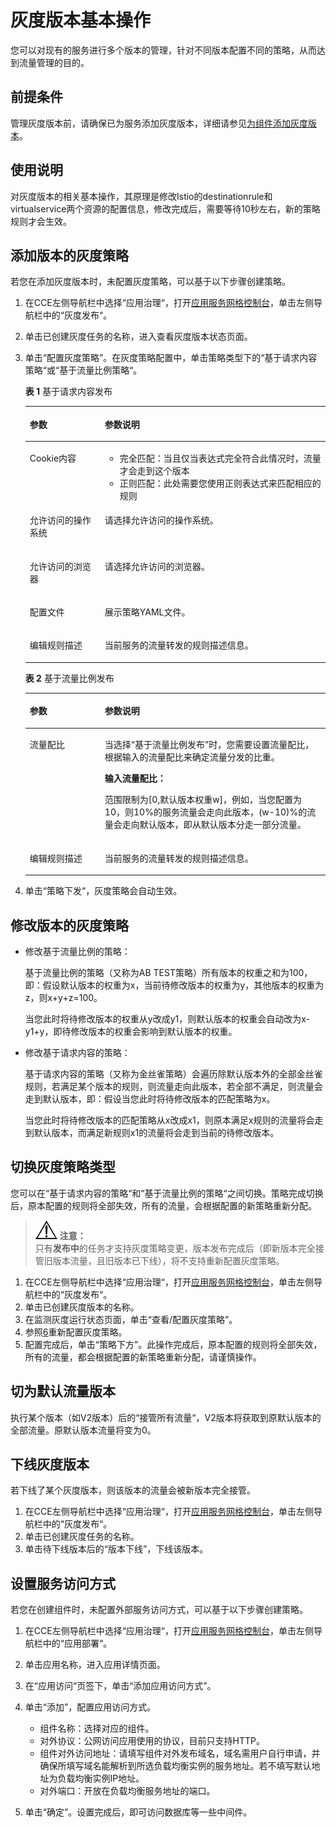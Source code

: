 # 灰度版本基本操作<a name="cce_01_0043"></a>

您可以对现有的服务进行多个版本的管理，针对不同版本配置不同的策略，从而达到流量管理的目的。

## 前提条件<a name="section1924182985518"></a>

管理灰度版本前，请确保已为服务添加灰度版本，详细请参见[为组件添加灰度版本](为组件添加灰度版本.md)。

## 使用说明<a name="section1848961318567"></a>

对灰度版本的相关基本操作，其原理是修改Istio的destinationrule和virtualservice两个资源的配置信息，修改完成后，需要等待10秒左右，新的策略规则才会生效。

## 添加版本的灰度策略<a name="section26760523562"></a>

若您在添加灰度版本时，未配置灰度策略，可以基于以下步骤创建策略。

1.  在CCE左侧导航栏中选择“应用治理“，打开[应用服务网格控制台](https://console.huaweicloud.com/istio/)，单击左侧导航栏中的“灰度发布“。
2.  单击已创建灰度任务的名称，进入查看灰度版本状态页面。
3.  单击“配置灰度策略”。在灰度策略配置中，单击策略类型下的“基于请求内容策略“或“基于流量比例策略“。

    **表 1**  基于请求内容发布

    <a name="table847413118431"></a>
    <table><thead align="left"><tr id="cce_01_0039_row124304515719"><th class="cellrowborder" valign="top" width="25%" id="mcps1.2.3.1.1"><p id="cce_01_0039_p824319451715"><a name="cce_01_0039_p824319451715"></a><a name="cce_01_0039_p824319451715"></a>参数</p>
    </th>
    <th class="cellrowborder" valign="top" width="75%" id="mcps1.2.3.1.2"><p id="cce_01_0039_p6243145279"><a name="cce_01_0039_p6243145279"></a><a name="cce_01_0039_p6243145279"></a>参数说明</p>
    </th>
    </tr>
    </thead>
    <tbody><tr id="cce_01_0039_row18243184517718"><td class="cellrowborder" valign="top" width="25%" headers="mcps1.2.3.1.1 "><p id="cce_01_0039_p724316451276"><a name="cce_01_0039_p724316451276"></a><a name="cce_01_0039_p724316451276"></a>Cookie内容</p>
    </td>
    <td class="cellrowborder" valign="top" width="75%" headers="mcps1.2.3.1.2 "><a name="cce_01_0039_ul16981953114618"></a><a name="cce_01_0039_ul16981953114618"></a><ul id="cce_01_0039_ul16981953114618"><li>完全匹配：当且仅当表达式完全符合此情况时，流量才会走到这个版本</li><li>正则匹配：此处需要您使用正则表达式来匹配相应的规则</li></ul>
    </td>
    </tr>
    <tr id="cce_01_0039_row57594698163823"><td class="cellrowborder" valign="top" width="25%" headers="mcps1.2.3.1.1 "><p id="cce_01_0039_p34658933163823"><a name="cce_01_0039_p34658933163823"></a><a name="cce_01_0039_p34658933163823"></a>允许访问的操作系统</p>
    </td>
    <td class="cellrowborder" valign="top" width="75%" headers="mcps1.2.3.1.2 "><p id="cce_01_0039_p55910193163823"><a name="cce_01_0039_p55910193163823"></a><a name="cce_01_0039_p55910193163823"></a>请选择允许访问的操作系统。</p>
    </td>
    </tr>
    <tr id="cce_01_0039_row20053750163835"><td class="cellrowborder" valign="top" width="25%" headers="mcps1.2.3.1.1 "><p id="cce_01_0039_p13741066163835"><a name="cce_01_0039_p13741066163835"></a><a name="cce_01_0039_p13741066163835"></a>允许访问的浏览器</p>
    </td>
    <td class="cellrowborder" valign="top" width="75%" headers="mcps1.2.3.1.2 "><p id="cce_01_0039_p39284525163835"><a name="cce_01_0039_p39284525163835"></a><a name="cce_01_0039_p39284525163835"></a>请选择允许访问的浏览器。</p>
    </td>
    </tr>
    <tr id="cce_01_0039_row4982614816408"><td class="cellrowborder" valign="top" width="25%" headers="mcps1.2.3.1.1 "><p id="cce_01_0039_p938620516408"><a name="cce_01_0039_p938620516408"></a><a name="cce_01_0039_p938620516408"></a>配置文件</p>
    </td>
    <td class="cellrowborder" valign="top" width="75%" headers="mcps1.2.3.1.2 "><p id="cce_01_0039_p2208511016408"><a name="cce_01_0039_p2208511016408"></a><a name="cce_01_0039_p2208511016408"></a>展示策略YAML文件。</p>
    </td>
    </tr>
    <tr id="cce_01_0039_row102442451479"><td class="cellrowborder" valign="top" width="25%" headers="mcps1.2.3.1.1 "><p id="cce_01_0039_p5244645979"><a name="cce_01_0039_p5244645979"></a><a name="cce_01_0039_p5244645979"></a>编辑规则描述</p>
    </td>
    <td class="cellrowborder" valign="top" width="75%" headers="mcps1.2.3.1.2 "><p id="cce_01_0039_p10244114511716"><a name="cce_01_0039_p10244114511716"></a><a name="cce_01_0039_p10244114511716"></a>当前服务的流量转发的规则描述信息。</p>
    </td>
    </tr>
    </tbody>
    </table>

    **表 2**  基于流量比例发布

    <a name="table11406019164546"></a>
    <table><thead align="left"><tr id="cce_01_0039_row60092824163621"><th class="cellrowborder" valign="top" width="25%" id="mcps1.2.3.1.1"><p id="cce_01_0039_p52690018163621"><a name="cce_01_0039_p52690018163621"></a><a name="cce_01_0039_p52690018163621"></a>参数</p>
    </th>
    <th class="cellrowborder" valign="top" width="75%" id="mcps1.2.3.1.2"><p id="cce_01_0039_p40033081163621"><a name="cce_01_0039_p40033081163621"></a><a name="cce_01_0039_p40033081163621"></a>参数说明</p>
    </th>
    </tr>
    </thead>
    <tbody><tr id="cce_01_0039_row28609634163621"><td class="cellrowborder" valign="top" width="25%" headers="mcps1.2.3.1.1 "><p id="cce_01_0039_p52648224163746"><a name="cce_01_0039_p52648224163746"></a><a name="cce_01_0039_p52648224163746"></a>流量配比</p>
    </td>
    <td class="cellrowborder" valign="top" width="75%" headers="mcps1.2.3.1.2 "><p id="cce_01_0039_p36647776163746"><a name="cce_01_0039_p36647776163746"></a><a name="cce_01_0039_p36647776163746"></a>当选择<span class="uicontrol" id="cce_01_0039_uicontrol61394534163746"><a name="cce_01_0039_uicontrol61394534163746"></a><a name="cce_01_0039_uicontrol61394534163746"></a>“基于流量比例发布”</span>时，您需要设置流量配比，根据输入的流量配比来确定流量分发的比重。</p>
    <p id="cce_01_0039_p15679897163746"><a name="cce_01_0039_p15679897163746"></a><a name="cce_01_0039_p15679897163746"></a><strong id="cce_01_0039_b6901346163746"><a name="cce_01_0039_b6901346163746"></a><a name="cce_01_0039_b6901346163746"></a>输入流量配比：</strong></p>
    <p id="cce_01_0039_p62112114163746"><a name="cce_01_0039_p62112114163746"></a><a name="cce_01_0039_p62112114163746"></a>范围限制为[0,默认版本权重w]，例如，当您配置为10，则10%的服务流量会走向此版本，(w-10)%的流量会走向默认版本，即从默认版本分走一部分流量。</p>
    </td>
    </tr>
    <tr id="cce_01_0039_row38853013163621"><td class="cellrowborder" valign="top" width="25%" headers="mcps1.2.3.1.1 "><p id="cce_01_0039_p48356782163746"><a name="cce_01_0039_p48356782163746"></a><a name="cce_01_0039_p48356782163746"></a>编辑规则描述</p>
    </td>
    <td class="cellrowborder" valign="top" width="75%" headers="mcps1.2.3.1.2 "><p id="cce_01_0039_p24585295163746"><a name="cce_01_0039_p24585295163746"></a><a name="cce_01_0039_p24585295163746"></a>当前服务的流量转发的规则描述信息。</p>
    </td>
    </tr>
    </tbody>
    </table>

4.  单击“策略下发“，灰度策略会自动生效。

## 修改版本的灰度策略<a name="section57825471454"></a>

-   修改基于流量比例的策略：

    基于流量比例的策略（又称为AB TEST策略）所有版本的权重之和为100，即：假设默认版本的权重为x，当前待修改版本的权重为y，其他版本的权重为z，则x+y+z=100。

    当您此时将待修改版本的权重从y改成y1，则默认版本的权重会自动改为x-y1+y，即待修改版本的权重会影响到默认版本的权重。

-   修改基于请求内容的策略：

    基于请求内容的策略（又称为金丝雀策略）会遍历除默认版本外的全部金丝雀规则，若满足某个版本的规则，则流量走向此版本，若全部不满足，则流量会走到默认版本，即：假设当您此时将待修改版本的匹配策略为x。

    当您此时将待修改版本的匹配策略从x改成x1，则原本满足x规则的流量将会走到默认版本，而满足新规则x1的流量将会走到当前的待修改版本。


## 切换灰度策略类型<a name="section9745163813214"></a>

您可以在“基于请求内容的策略“和“基于流量比例的策略“之间切换。策略完成切换后，原本配置的规则将全部失效，所有的流量，会根据配置的新策略重新分配。

>![](public_sys-resources/icon-notice.gif) **注意：**   
>只有**发布中**的任务才支持灰度策略变更，版本发布完成后（即新版本完全接管旧版本流量，且旧版本已下线），将不支持重新配置灰度策略。  

1.  在CCE左侧导航栏中选择“应用治理“，打开[应用服务网格控制台](https://console.huaweicloud.com/istio/)，单击左侧导航栏中的“灰度发布“。
2.  单击已创建灰度版本的名称。
3.  在监测灰度运行状态页面，单击“查看/配置灰度策略”。
4.  参照[6](为组件添加灰度版本.md#li5242204519710)重新配置灰度策略。
5.  配置完成后，单击“策略下方”。此操作完成后，原本配置的规则将全部失效，所有的流量，都会根据配置的新策略重新分配，请谨慎操作。

## 切为默认流量版本<a name="section124701017142211"></a>

执行某个版本（如V2版本）后的“接管所有流量“，V2版本将获取到原默认版本的全部流量。原默认版本流量将变为0。

## 下线灰度版本<a name="section4846173143614"></a>

若下线了某个灰度版本，则该版本的流量会被新版本完全接管。

1.  在CCE左侧导航栏中选择“应用治理“，打开[应用服务网格控制台](https://console.huaweicloud.com/istio/)，单击左侧导航栏中的“灰度发布“。
2.  单击已创建灰度任务的名称。
3.  单击待下线版本后的“版本下线”，下线该版本。

## 设置服务访问方式<a name="section7817603536"></a>

若您在创建组件时，未配置外部服务访问方式，可以基于以下步骤创建策略。

1.  在CCE左侧导航栏中选择“应用治理“，打开[应用服务网格控制台](https://console.huaweicloud.com/istio/)，单击左侧导航栏中的“应用部署“。
2.  单击应用名称，进入应用详情页面。
3.  在“应用访问“页签下，单击“添加应用访问方式”。
4.  单击“添加”，配置应用访问方式。
    -   组件名称：选择对应的组件。
    -   对外协议：公网访问应用使用的协议，目前只支持HTTP。
    -   组件对外访问地址：请填写组件对外发布域名，域名需用户自行申请，并确保所填写域名能解析到所选负载均衡实例的服务地址。若不填写默认地址为负载均衡实例IP地址。
    -   对外端口：开放在负载均衡服务地址的端口。

5.  单击“确定”。设置完成后，即可访问数据库等一些中间件。

